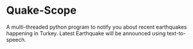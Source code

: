 # Quake-Scope
A multi-threaded python program to notify you about recent earthquakes happening in Turkey. Latest Earthquake will be announced using text-to-speech. 

